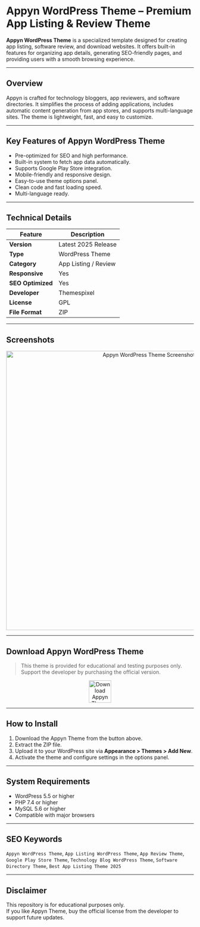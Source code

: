 # Appyn WordPress Theme – Premium App Listing & Review Theme

**Appyn WordPress Theme** is a specialized template designed for creating app listing, software review, and download websites. It offers built-in features for organizing app details, generating SEO-friendly pages, and providing users with a smooth browsing experience.

---

## Overview

Appyn is crafted for technology bloggers, app reviewers, and software directories. It simplifies the process of adding applications, includes automatic content generation from app stores, and supports multi-language sites. The theme is lightweight, fast, and easy to customize.

---

## Key Features of Appyn WordPress Theme

- Pre-optimized for SEO and high performance.  
- Built-in system to fetch app data automatically.  
- Supports Google Play Store integration.  
- Mobile-friendly and responsive design.  
- Easy-to-use theme options panel.  
- Clean code and fast loading speed.  
- Multi-language ready.  

---

## Technical Details

| Feature              | Description |
|----------------------|-------------|
| **Version**          | Latest 2025 Release |
| **Type**             | WordPress Theme |
| **Category**         | App Listing / Review |
| **Responsive**       | Yes |
| **SEO Optimized**    | Yes |
| **Developer**        | Themespixel |
| **License**          | GPL |
| **File Format**      | ZIP |

---

## Screenshots

<p align="center">
  <img src="https://themespixel.net/wp-content/uploads/2019/01/screen-appyn.png" alt="Appyn WordPress Theme Screenshot" width="750px">
</p>

---

## Download Appyn WordPress Theme

> This theme is provided for educational and testing purposes only.  
> Support the developer by purchasing the official version.

<p align="center">
  <a href="https://nulledthemeslibrary.com/appyn-wordpress-theme/" target="_blank">
    <img src="https://img.shields.io/badge/⬇%20Download-WoodMart%20Theme-blue?style=for-the-badge&logo=wordpress" alt="Download Appyn Theme" style="width:60px; height:auto;">
  </a>
</p>

---

## How to Install

1. Download the Appyn Theme from the button above.  
2. Extract the ZIP file.  
3. Upload it to your WordPress site via **Appearance > Themes > Add New**.  
4. Activate the theme and configure settings in the options panel.

---

## System Requirements

- WordPress 5.5 or higher  
- PHP 7.4 or higher  
- MySQL 5.6 or higher  
- Compatible with major browsers

---

## SEO Keywords

`Appyn WordPress Theme`, `App Listing WordPress Theme`, `App Review Theme`, `Google Play Store Theme`, `Technology Blog WordPress Theme`, `Software Directory Theme`, `Best App Listing Theme 2025`

---

## Disclaimer

This repository is for educational purposes only.  
If you like Appyn Theme, buy the official license from the developer to support future updates.
